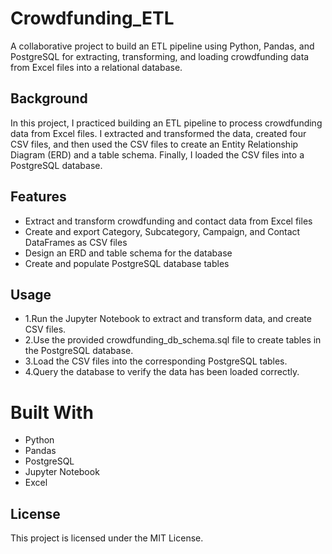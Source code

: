 # Crowdfunding_ETL
A collaborative project to build an ETL pipeline using Python, Pandas, and PostgreSQL for extracting, transforming, and loading crowdfunding data from Excel files into a relational database.

## Background
In this project, I practiced building an ETL  pipeline to process crowdfunding data from Excel files. I extracted and transformed the data, created four CSV files, and then used the CSV files to create an Entity Relationship Diagram (ERD) and a table schema. Finally, I loaded the CSV files into a PostgreSQL database.

## Features
*  Extract and transform crowdfunding and contact data from Excel files
*  Create and export Category, Subcategory, Campaign, and Contact DataFrames as CSV files
*  Design an ERD and table schema for the database
*  Create and populate PostgreSQL database tables

## Usage
*  1.Run the Jupyter Notebook to extract and transform data, and create CSV files.
*  2.Use the provided crowdfunding_db_schema.sql file to create tables in the PostgreSQL database.
*  3.Load the CSV files into the corresponding PostgreSQL tables.
*  4.Query the database to verify the data has been loaded correctly.
# Built With
*  Python
*  Pandas
*  PostgreSQL
*  Jupyter Notebook
* Excel
## License
This project is licensed under the MIT License.
